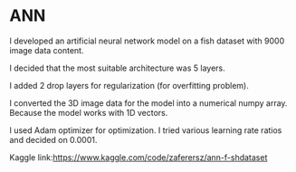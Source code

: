 # ANN

I developed an artificial neural network model on a fish dataset with 9000 image data content.

I decided that the most suitable architecture was 5 layers.

I added 2 drop layers for regularization (for overfitting problem).

I converted the 3D image data for the model into a numerical numpy array. Because the model works with 1D vectors.

I used Adam optimizer for optimization. I tried various learning rate ratios and decided on 0.0001.

Kaggle link:https://www.kaggle.com/code/zaferersz/ann-f-shdataset
